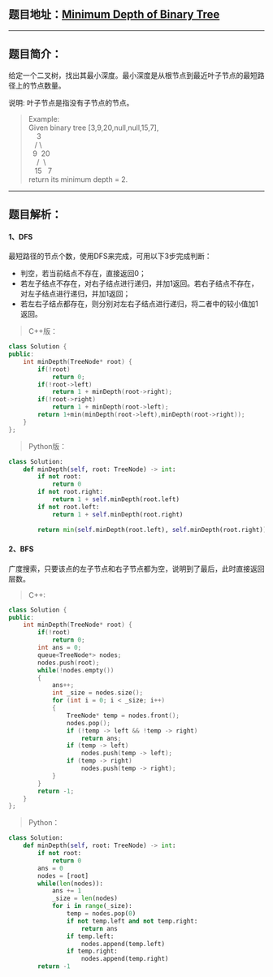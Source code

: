 ## 题目地址：[Minimum Depth of Binary Tree](https://leetcode.com/problems/minimum-depth-of-binary-tree/)
---
## 题目简介：
给定一个二叉树，找出其最小深度。最小深度是从根节点到最近叶子节点的最短路径上的节点数量。  

说明: 叶子节点是指没有子节点的节点。  
   
> Example:  
> Given binary tree [3,9,20,null,null,15,7],  
> &nbsp;&nbsp;&nbsp;&nbsp;3  
> &nbsp;&nbsp;&nbsp;/&nbsp;\  
> &nbsp;&nbsp;9&nbsp;&nbsp;20  
> &nbsp;&nbsp;&nbsp;&nbsp;/&nbsp;&nbsp;\  
> &nbsp;&nbsp;&nbsp;15&nbsp;&nbsp;&nbsp;7  
> return its minimum depth = 2.  
  
---
## 题目解析：  
#### 1、DFS

最短路径的节点个数，使用DFS来完成，可用以下3步完成判断：  
+ 判空，若当前结点不存在，直接返回0；  
+ 若左子结点不存在，对右子结点进行递归，并加1返回。若右子结点不存在，对左子结点进行递归，并加1返回；  
+ 若左右子结点都存在，则分别对左右子结点进行递归，将二者中的较小值加1返回。  

>C++版：
```c++
class Solution {
public:
    int minDepth(TreeNode* root) {
        if(!root) 
            return 0;
        if(!root->left) 
            return 1 + minDepth(root->right);
        if(!root->right) 
            return 1 + minDepth(root->left);
        return 1+min(minDepth(root->left),minDepth(root->right));
    }
};
```
>Python版：

```python
class Solution:
    def minDepth(self, root: TreeNode) -> int:
        if not root:
            return 0
        if not root.right:
            return 1 + self.minDepth(root.left)
        if not root.left:
            return 1 + self.minDepth(root.right)
        
        return min(self.minDepth(root.left), self.minDepth(root.right)) + 1
```

#### 2、BFS  
广度搜索，只要该点的左子节点和右子节点都为空，说明到了最后，此时直接返回层数。  
> C++:
```c++
class Solution {
public:
    int minDepth(TreeNode* root) {
        if(!root) 
            return 0;
        int ans = 0;
        queue<TreeNode*> nodes;
        nodes.push(root);
        while(!nodes.empty())
        {
            ans++;
            int _size = nodes.size();
            for (int i = 0; i < _size; i++)
            {
                TreeNode* temp = nodes.front();
                nodes.pop();
                if (!temp -> left && !temp -> right)
                    return ans;
                if (temp -> left)
                    nodes.push(temp -> left);
                if (temp -> right)
                    nodes.push(temp -> right);
            }
        }
        return -1;
    }
};
```
> Python：
```python
class Solution:
    def minDepth(self, root: TreeNode) -> int:
        if not root:
            return 0
        ans = 0
        nodes = [root]
        while(len(nodes)):
            ans += 1
            _size = len(nodes)
            for i in range(_size):
                temp = nodes.pop(0)
                if not temp.left and not temp.right:
                    return ans
                if temp.left:
                    nodes.append(temp.left)
                if temp.right:
                    nodes.append(temp.right)
        return -1
```
